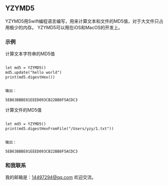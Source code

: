 ## YZYMD5

YZYMD5用Swift编程语言编写，用来计算文本和文件的MD5值，对于大文件只占用极少的内存。
YZYMD5可以用在iOS和MacOS的开发上。

### 示例

计算文本字符串的MD5值

```markdown

let md5 = YZYMD5()
md5.update("hello world")
print(md5.digestHex())


输出：

5EB63BBBE01EEED093CB22BB8F5ACDC3

```

计算文件的MD5值

```markdown

let md5 = YZYMD5()
print(md5.digestHexFromFile("/Users/yzy/1.txt"))


输出：

5EB63BBBE01EEED093CB22BB8F5ACDC3

```


### 和我联系

我的邮箱是：<14497294@qq.com> 欢迎交流。

